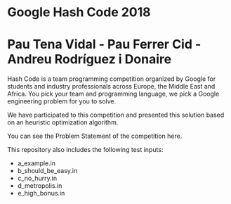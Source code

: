 # Google Hash Code 2018
# Pau Tena Vidal - Pau Ferrer Cid - Andreu Rodríguez i Donaire

Hash Code is a team programming competition organized by Google for students and industry professionals across Europe, the Middle East and Africa. You pick your team and programming language, we pick a Google engineering problem for you to solve.

We have participated to this competition and presented this solution based on an heuristic optimization algorithm.

You can see the Problem Statement of the competition here.

This repository also includes the following test inputs:
- a_example.in
- b_should_be_easy.in
- c_no_hurry.in
- d_metropolis.in
- e_high_bonus.in
